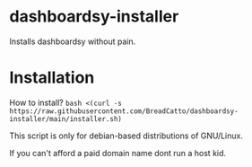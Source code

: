 # dashboardsy-installer
Installs dashboardsy without pain.

# Installation
How to install?
```bash <(curl -s https://raw.githubusercontent.com/BreadCatto/dashboardsy-installer/main/installer.sh)```

This script is only for debian-based distributions of GNU/Linux.

If you can't afford a paid domain name dont run a host kid.
